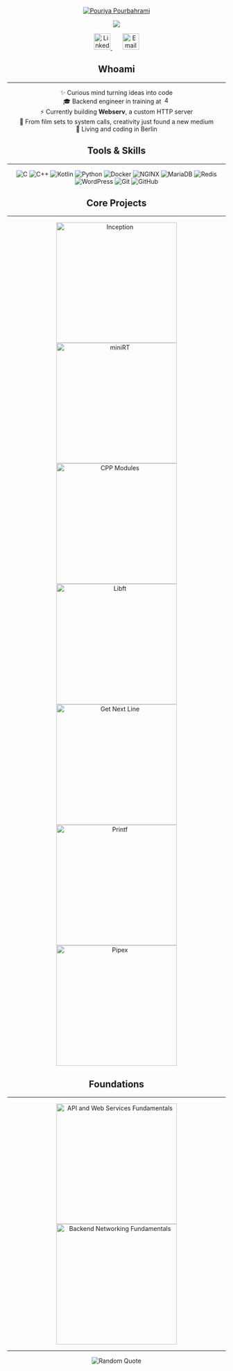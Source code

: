 <p align="center">
  <a href="https://github.com/Pouriya-Pourbahrami">
    <img src="https://readme-typing-svg.demolab.com?font=Fira+Code&size=28&duration=3000&pause=1000&color=3B82F6&center=true&vCenter=true&repeat=false&width=600&lines=Pouriya+Pourbahrami" alt="Pouriya Pourbahrami" />
  </a>
</p>

<p align="center">
  <a href="https://github.com/DenverCoder1/readme-typing-svg">
    <img src="https://readme-typing-svg.demolab.com/?lines=Software%20developer;42%20Berlin&font=Fira%20Code&center=true&width=440&height=45&color=3B82F6&vCenter=true&pause=1000&size=22" />
  </a>
</p>

<p align="center">
  <a href="https://www.linkedin.com/in/pouriya-pourbahrami/" target="_blank">
    <img width="38px" alt="LinkedIn" title="LinkedIn" src="https://img.icons8.com/ios-filled/50/3B82F6/linkedin.png"/>
  </a>
  &#8287;&#8287;&#8287;&#8287;&#8287;
  <a href="mailto:pouriya.pourbahrami@gmail.com" target="_blank">
    <img width="38px" alt="Email" title="Email" src="https://img.icons8.com/ios-filled/50/3B82F6/gmail.png"/>
  </a>
</p>

<h2 align="center">Whoami</h2>
<hr>

<p align="center">
✨ Curious mind turning ideas into code<br>
🎓 Backend engineer in training at <a href="https://42berlin.de/de/" target="_blank"><img src="https://42berlin.de/wp-content/uploads/2023/07/cropped-new-2-pink-logo-for-site-192x192.png" alt="42_Berlin" height="16"></a><br>
⚡ Currently building <b>Webserv</b>, a custom HTTP server<br>
🎥 From film sets to system calls, creativity just found a new medium<br>
📍 Living and coding in Berlin
</p>

<h2 align="center">Tools & Skills</h2>
<hr>

<p align="center">
  <img alt="C" src="https://img.shields.io/badge/C-03599C.svg?logo=c&logoColor=white">
  <img alt="C++" src="https://img.shields.io/badge/C++-9C033A.svg?logo=cplusplus&logoColor=white">
  <img alt="Kotlin" src="https://img.shields.io/badge/Kotlin-7F52FF.svg?logo=kotlin&logoColor=white">
  <img alt="Python" src="https://img.shields.io/badge/Python-3776AB.svg?logo=python&logoColor=white">
  <img alt="Docker" src="https://img.shields.io/badge/Docker-2496ED.svg?logo=docker&logoColor=white">
  <img alt="NGINX" src="https://img.shields.io/badge/NGINX-009639.svg?logo=nginx&logoColor=white">
  <img alt="MariaDB" src="https://img.shields.io/badge/MariaDB-003545.svg?logo=mariadb&logoColor=white">
  <img alt="Redis" src="https://img.shields.io/badge/Redis-DC382D.svg?logo=redis&logoColor=white">
  <img alt="WordPress" src="https://img.shields.io/badge/WordPress-21759B.svg?logo=wordpress&logoColor=white">
  <img alt="Git" src="https://img.shields.io/badge/Git-F05032.svg?logo=git&logoColor=white">
  <img alt="GitHub" src="https://img.shields.io/badge/GitHub-181717.svg?logo=github&logoColor=white">
</p>


<h2 align="center">Core Projects</h2>
<hr>

<p align="center">
  <a href="https://github.com/pourist/Inception">
    <img width="278" src="https://github-readme-stats.vercel.app/api/pin/?username=pourist&repo=Inception&theme=react&bg_color=1F222E&title_color=3B82F6&hide_border=true&icon_color=F8D866&show_icons=false" alt="Inception">
  </a>
  <a href="https://github.com/pourist/42_miniRT">
    <img width="278" src="https://github-readme-stats.vercel.app/api/pin/?username=pourist&repo=42_miniRT&theme=react&bg_color=1F222E&title_color=3B82F6&hide_border=true&icon_color=F8D866&show_icons=false" alt="miniRT">
  </a>
  <a href="https://github.com/pourist/cpp-modules-42">
    <img width="278" src="https://github-readme-stats.vercel.app/api/pin/?username=pourist&repo=cpp-modules-42&theme=react&bg_color=1F222E&title_color=3B82F6&hide_border=true&icon_color=F8D866&show_icons=false" alt="CPP Modules">
  </a>
  <a href="https://github.com/pourist/libft_42">
    <img width="278" src="https://github-readme-stats.vercel.app/api/pin/?username=pourist&repo=libft_42&theme=react&bg_color=1F222E&title_color=3B82F6&hide_border=true&icon_color=F8D866&show_icons=false" alt="Libft">
  </a>
  <a href="https://github.com/pourist/GNL">
    <img width="278" src="https://github-readme-stats.vercel.app/api/pin/?username=pourist&repo=GNL&theme=react&bg_color=1F222E&title_color=3B82F6&hide_border=true&icon_color=F8D866&show_icons=false" alt="Get Next Line">
  </a>
  <a href="https://github.com/pourist/printf">
    <img width="278" src="https://github-readme-stats.vercel.app/api/pin/?username=pourist&repo=printf&theme=react&bg_color=1F222E&title_color=3B82F6&hide_border=true&icon_color=F8D866&show_icons=false" alt="Printf">
  </a>
  <a href="https://github.com/pourist/Pipex">
    <img width="278" src="https://github-readme-stats.vercel.app/api/pin/?username=pourist&repo=Pipex&theme=react&bg_color=1F222E&title_color=3B82F6&hide_border=true&icon_color=F8D866&show_icons=false" alt="Pipex">
  </a>
</p>

<h2 align="center">Foundations</h2>
<hr>

<p align="center">
  <a href="https://github.com/pourist/API-and-Web-Services-Fundamentals">
    <img width="278" src="https://github-readme-stats.vercel.app/api/pin/?username=pourist&repo=API-and-Web-Services-Fundamentals&theme=react&bg_color=1F222E&title_color=3B82F6&hide_border=true&icon_color=F8D866&show_icons=false" alt="API and Web Services Fundamentals">
  </a>
  <a href="https://github.com/pourist/backend-networking-fundamentals">
    <img width="278" src="https://github-readme-stats.vercel.app/api/pin/?username=pourist&repo=backend-networking-fundamentals&theme=react&bg_color=1F222E&title_color=3B82F6&hide_border=true&icon_color=F8D866&show_icons=false" alt="Backend Networking Fundamentals">
  </a>
</p>

<hr>


<p align="center">
  <img src="https://quotes-github-readme.vercel.app/api?type=horizontal&theme=radical" alt="Random Quote"/>
</p>



